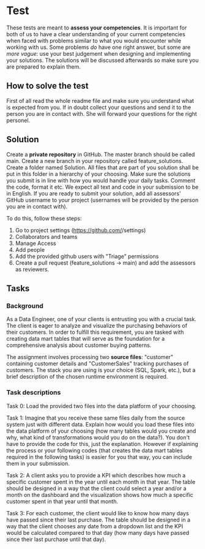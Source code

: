 # Test

These tests are meant to **assess your competencies**. It is important for both of us to have a clear understanding of your current competencies when faced with problems similar to what you would encounter while working with us. Some problems _do_ have one right answer, but some are _more vague_: use your best judgement when designing and implementing your solutions.
The solutions will be discussed afterwards so make sure you are prepared to explain them.

## How to solve the test

First of all read the whole readme file and make sure you understand what is expected from you. If in doubt collect your questions and send it to the person you are in contact with. She will forward your questions for the right personel.

## Solution

Create a **private repository** in GitHub.
The master branch should be called main. 
Create a new branch in your repository called feature_solutions.
Create a folder named Solution. All files that are part of you solution shall be put in this folder in a hierarchy of your choosing.
Make sure the solutions you submit is in line with how you would handle your daily tasks. Comment the code, format it etc.
We expect all text and code in your submission to be in English. 
If you are ready to submit your solution, add all assessors' GitHub username to your project (usernames will be provided by the person you are in contact with).

To do this, follow these steps:
1. Go to project settings (https://github.com/<Reponame>/settings)
2. Collaborators and teams
3. Manage Access
4. Add people
5. Add the provided github users with "Triage" permissions
6. Create a pull request (feature_solutions -> main) and add the assessors as reviewers.

## Tasks

### Background
As a Data Engineer, one of your clients is entrusting you with a crucial task. The client is eager to analyze and visualize the purchasing behaviors of their customers. In order to fulfill this requirement, you are tasked with creating data mart tables that will serve as the foundation for a comprehensive analysis about customer buying patterns.

The assignment involves processing two **source files**: "customer" containing customer details and "CustomerSales" tracking purchases of customers. The stack you are using is your choice (SQL, Spark, etc.), but a brief description of the chosen runtime environment is required.

### Task descriptions
Task 0: Load the provided two files into the data platform of your choosing.

Task 1: Imagine that you receive these same files daily from the source system just with different data. Explain how would you load these files into the data platform of your choosing (how many tables would you create and why, what kind of transformations would you do on the data?). You don't have to provide the code for this, just the explanation. However if explaining the process or your following codes (that creates the data mart tables required in the following tasks) is easier for you that way, you can include them in your submission.

Task 2: A client asks you to provide a KPI which describes how much a specific customer spent in the year until each month in that year. The table should be designed in a way that the client could select a year and/or a month on the dashboard and the visualization shows how much a specific customer spent in that year until that month.

Task 3: For each customer, the client would like to know how many days have passed since their last purchase. The table should be designed in a way that the client chooses any date from a dropdown list and the KPI would be calculated compared to that day (how many days have passed since their last purchase until that day).
